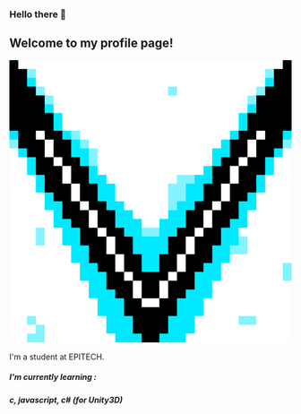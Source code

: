 ### Hello there 👋
## Welcome to my profile page!

![](animated_logo.gif)

I'm a student at EPITECH.

##### I'm currently learning :

##### c, javascript, c# (for Unity3D)

<!--
**Visclodev/Visclodev** is a ✨ _special_ ✨ repository because its `README.md` (this file) appears on your GitHub profile.

Here are some ideas to get you started:

- 🔭 I’m currently working on ...
- 🌱 I’m currently learning ...
- 👯 I’m looking to collaborate on ...
- 🤔 I’m looking for help with ...
- 💬 Ask me about ...
- 📫 How to reach me: ...
- 😄 Pronouns: ...
- ⚡ Fun fact: ...
-->
